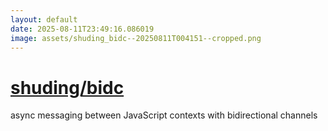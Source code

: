 ```yaml
---
layout: default
date: 2025-08-11T23:49:16.086019
image: assets/shuding_bidc--20250811T004151--cropped.png
---
```


# [shuding/bidc](https://github.com/shuding/bidc)

async messaging between JavaScript contexts with bidirectional channels
